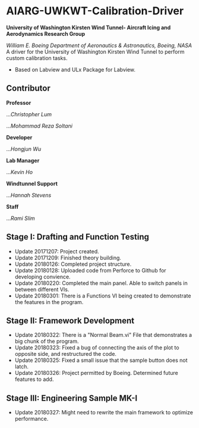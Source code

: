 # AIARG-UWKWT-Calibration-Driver
**University of Washington Kirsten Wind Tunnel- Aircraft Icing and Aerodynamics Research Group**

*William E. Boeing Department of Aeronautics & Astronautics, Boeing, NASA*
A driver for the University of Washington Kirsten Wind Tunnel to perform custom calibration tasks. 
* Based on Labview and ULx Package for Labview.
## Contributor
**Professor**

  ...*Christopher Lum*

  ...*Mohammad Reza Soltani*

**Developer**

  ...*Hongjun Wu*

**Lab Manager**

  ...*Kevin Ho*

**Windtunnel Support**

  ...*Hannah Stevens*

**Staff**

  ...*Rami Slim*

## Stage I: Drafting and Function Testing
* Update 20171207: Project created.
* Update 20171209: Finished theory building.
* Update 20180126: Completed project structure.
* Update 20180128: Uploaded code from Perforce to Github for developing convience.
* Update 20180220: Completed the main panel. Able to switch panels in between different VIs.
* Update 20180301: There is a Functions VI being created to demonstrate the features in the program.
## Stage II: Framework Development
* Update 20180322: There is a "Normal Beam.vi" File that demonstrates a big chunk of the program.
* Update 20180323: Fixed a bug of connecting the axis of the plot to opposite side, and restructured the code.
* Update 20180325: Fixed a small issue that the sample button does not latch.
* Update 20180326: Project permitted by Boeing. Determined future features to add.
## Stage III: Engineering Sample MK-I
* Update 20180327: Might need to rewrite the main framework to optimize performance.
